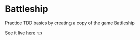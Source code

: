 # Battleship
Practice TDD basics by creating a copy of the game Battleship

See it live [here](https://logansailer.github.io/Battleship/) 👈
